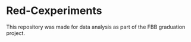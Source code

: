 # Red-Cexperiments
This repository was made for data analysis as part of the FBB graduation project.
